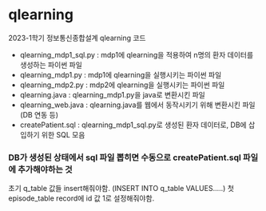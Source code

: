 # qlearning
2023-1학기 정보통신종합설계 qlearning 코드

- qlearning_mdp1_sql.py : mdp1에 qlearning을 적용하여 n명의 환자 데이터를 생성하는 파이썬 파일
- qlearning_mdp1.py : mdp1에 qlearning을 실행시키는 파이썬 파일
- qlearning_mdp2.py : mdp2에 qlearning을 실행시키는 파이썬 파일
- qlearning.java : qlearning_mdp1.py을 java로 변환시킨 파일
- qlearning_web.java : qlearning.java를 웹에서 동작시키기 위해 변환시킨 파일 (DB 연동 등)
- createPatient.sql : qlearning_mdp1_sql.py로 생성된 환자 데이터로, DB에 삽입하기 위한 SQL 모음

### DB가 생성된 상태에서 sql 파일 뽑히면 수동으로 createPatient.sql 파일에 추가해야하는 것
초기 q_table 값들 insert해줘야함. (INSERT INTO q_table VALUES.....)
첫 episode_table record에 id 값 1로 설정해줘야함.
